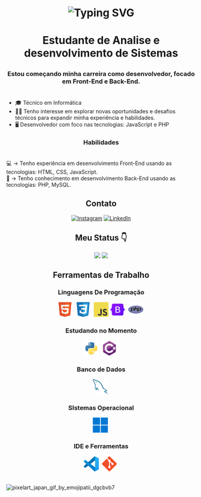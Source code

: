 #
<h1 align="center">
    
  <img src="https://readme-typing-svg.herokuapp.com?font=Protest+Revolution&weight=900&size=30&duration=1500&pause=500&color=5375df&center=true&random=false&height=80&lines=Ol%C3%A1!;Me+chamo+Bruno+Marinho!" alt="Typing SVG"  />
  
</h1>
<h1 align="center" bold=true>
    
 Estudante de Analise e desenvolvimento de Sistemas
 
</h1>

<h3 align="center" bold=true>
     Estou começando minha carreira como desenvolvedor, focado em Front-End e Back-End.<br><br>
</h3> 

- 🎓 Técnico em Informática
- 👨‍💻 Tenho interesse em explorar novas oportunidades e desafios técnicos para expandir minha experiência e habilidades.
- 🖥️ Desenvolvedor com foco nas tecnologias: JavaScript e PHP   

<h3 align="center" bold=true>
     Habilidades <br><br>
</h3> 

  💻 -> Tenho experiência em desenvolvimento Front-End usando as tecnologias: HTML, CSS, JavaScript. <br>
  🚀 -> Tenho conhecimento em desenvolvimento Back-End usando as tecnologias: PHP, MySQL. <br>


<h2 align="center" bold=true>
 Contato
</h2>

<div align="center">
  
  [![Instagram](https://img.shields.io/badge/Instagram-E4405F?style=for-the-badge&logo=instagram&logoColor=white)](https://www.instagram.com/webdev.bruno/)
  [![LinkedIn](https://img.shields.io/badge/LinkedIn-0077B5?style=for-the-badge&logo=linkedin&logoColor=white)](https://www.linkedin.com/in/bruno-marinho-souza-751640273/)

</div>

<h2 align="center" bold=true>
 Meu Status 👇
</h2>

<div align = "center">
    
  <img height = "200em" src="https://github-readme-stats.vercel.app/api/top-langs/?username=DevCodeBruno&show_icons=true&layout=donut&theme=holi&count_private=true"/>
  <img height = "200em" src="https://github-readme-stats.vercel.app/api?username=DevCodeBruno&show_icons=true&show_icons=true&theme=holi&count_private=true" />

</div>
<h2 align="center" bold=true>
    Ferramentas de Trabalho 
</h2> 

<h3 align="center" bold=true>
     Linguagens De Programação 
</h3> 

<div align="center">
  <img src="https://github.com/devicons/devicon/blob/master/icons/html5/html5-original.svg" title="HTML5" alt="HTML5" width="40" height="40"/>&nbsp;
  <img src="https://github.com/devicons/devicon/blob/master/icons/css3/css3-original.svg" title="css3" alt="CSS3" width="40" height="40"/>&nbsp;
  <img src="https://github.com/devicons/devicon/blob/master/icons/javascript/javascript-original.svg" title="JavaScript" alt="JavaScript" width="40" height="40"/>
  <img src="https://github.com/devicons/devicon/blob/master/icons/bootstrap/bootstrap-original.svg" title="Bootstrap" alt="Bootstrap" width="40" height="40"/>&nbsp;
  <img src="https://github.com/devicons/devicon/blob/master/icons/php/php-original.svg" title="PHP" alt="PHP" width="40" height="40"/>&nbsp; 
</div>

<h3 align="center" bold=true>
     Estudando no Momento
</h3> 

<div align="center">
  <img src="https://github.com/devicons/devicon/blob/master/icons/python/python-original.svg" title="Python" alt="Python" width="40" height="40"/>&nbsp;
  <img src="https://github.com/devicons/devicon/blob/master/icons/csharp/csharp-original.svg" title="C#" alt="CSharp" width="40" height="40"/>&nbsp;
</div>

<h3 align="center" bold=true>
      Banco de Dados
</h3> 

<div align="center">
  <img src="https://github.com/devicons/devicon/blob/master/icons/mysql/mysql-original.svg" title="MySQL" alt="MySQL" width="40" height="40"/>&nbsp;
</div>

<h3 align="center" bold=true>
      SIstemas Operacional
</h3> 

<div align="center">
  <img src="https://github.com/devicons/devicon/blob/master/icons/windows11/windows11-original.svg" title="Windows" alt="windows" width="40" height="40"/>&nbsp;
</div>

<h3 align="center" bold=true>
      IDE e Ferramentas
</h3> 

<div align="center">
  <img src="https://github.com/devicons/devicon/blob/master/icons/vscode/vscode-original.svg" title="VSCode" alt="VsCode" width="40" height="40"/>&nbsp;
  <img src="https://github.com/devicons/devicon/blob/master/icons/git/git-original.svg" title="Git" alt="Git" width="40" height="40"/>&nbsp;
</div><br>



![pixelart_japan_gif_by_emojipatii_dgcbvb7](https://github.com/user-attachments/assets/c8e196db-ca37-4499-a16c-68ecf902f279)
